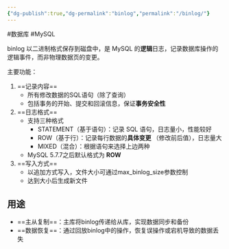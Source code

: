 ```yaml
---
{"dg-publish":true,"dg-permalink":"binlog","permalink":"/binlog/"}
---
```



#数据库 #MySQL 

binlog 以二进制格式保存到磁盘中，是 MySQL 的**逻辑**日志，记录数据库操作的逻辑事件，而非物理数据页的变更。

主要功能：
1. ==记录内容==
	- 所有修改数据的SQL语句（除了查询）
	- 包括事务的开始、提交和回滚信息，保证**事务安全性**
2. ==日志格式==
	- 支持三种格式
		- STATEMENT（基于语句）：记录 SQL 语句，日志量小，性能较好
		- ROW（基于行）：记录每行数据的**具体变更** （修改前后值），日志量大
		- MIXED（混合）：根据语句来选择上边两种
	- MySQL 5.7.7之后默认格式为 **ROW**
3. ==写入方式==
	- 以追加方式写入，文件大小可通过max_binlog_size参数控制
	- 达到大小后生成新文件

## 用途

- ==主从复制==：主库将binlog传递给从库，实现数据同步和备份
- ==数据恢复==：通过回放binlog中的操作，恢复误操作或宕机导致的数据丢失